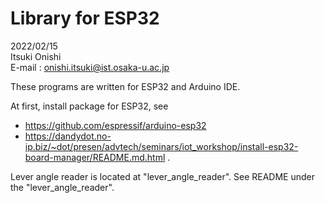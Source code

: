 # Library for ESP32

2022/02/15 \
Itsuki Onishi \
E-mail : onishi.itsuki@ist.osaka-u.ac.jp

These programs are written for ESP32 and Arduino IDE.

At first, install package for ESP32, see 
 * https://github.com/espressif/arduino-esp32
 * https://dandydot.no-ip.biz/~dot/presen/advtech/seminars/iot_workshop/install-esp32-board-manager/README.md.html .

Lever angle reader is located at "lever_angle_reader".
See README under the "lever_angle_reader".
